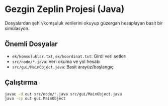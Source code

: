 # Gezgin Zeplin Projesi (Java)

Dosyalardan şehir/komşuluk verilerini okuyup güzergah hesaplayan basit bir simülasyon.

## Önemli Dosyalar
- `ek/komsuluklar.txt`, `ek/koordinat.txt`: Girdi veri setleri
- `src/node/*.java`: Veri okuma ve yol hesabı
- `src/gui/MainObject.java`: Basit arayüz/başlangıç

## Çalıştırma
```bash
javac -d out src/node/*.java src/gui/MainObject.java
java -cp out gui.MainObject
```
